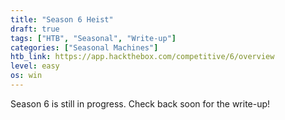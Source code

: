 ```yaml
---
title: "Season 6 Heist"
draft: true
tags: ["HTB", "Seasonal", "Write-up"]
categories: ["Seasonal Machines"]
htb_link: https://app.hackthebox.com/competitive/6/overview
level: easy
os: win
---
```

Season 6 is still in progress. Check back soon for the write-up! 
```